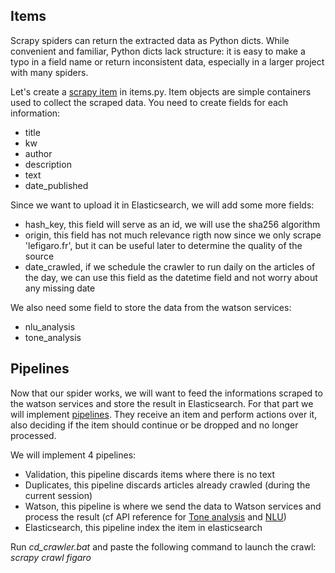 ## Items
Scrapy spiders can return the extracted data as Python dicts. While convenient and familiar, Python dicts lack structure: it is easy to make a typo in a field name or return inconsistent data, especially in a larger project with many spiders.

Let's create a [scrapy item](https://doc.scrapy.org/en/1.4/topics/items.html) in items.py. Item objects are simple containers used to collect the scraped data.
You need to create fields for each information:
* title
* kw
* author
* description
* text
* date_published

Since we want to upload it in Elasticsearch, we will add some more fields:
* hash_key, this field will serve as an id, we will use the sha256 algorithm
* origin, this field has not much relevance rigth now since we only scrape 'lefigaro.fr', but it can be useful later to determine the quality of the source
* date_crawled, if we schedule the crawler to run daily on the articles of the day, we can use this field as the datetime field and not worry about any missing date

We also need some field to store the data from the watson services:
* nlu_analysis
* tone_analysis

## Pipelines
Now that our spider works, we will want to feed the informations scraped to the watson services and store the result in Elasticsearch.
For that part we will implement [pipelines](https://doc.scrapy.org/en/1.4/topics/item-pipeline.html). They receive an item and perform actions over it, also deciding if the item should continue or be dropped and no longer processed.

We will implement 4 pipelines:
* Validation, this pipeline discards items where there is no text
* Duplicates, this pipeline discards articles already crawled (during the current session)
* Watson, this pipeline is where we send the data to Watson services and process the result (cf API reference for [Tone analysis](https://www.ibm.com/watson/developercloud/tone-analyzer/api/v3/?python#api_explorer) and [NLU](https://www.ibm.com/watson/developercloud/natural-language-understanding/api/v1/))
* Elasticsearch, this pipeline index the item in elasticsearch

Run _cd_crawler.bat_ and paste the following command to launch the crawl:  
_scrapy crawl figaro_
